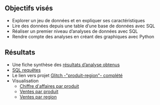 ## Objectifs visés
* Explorer un jeu de données et en expliquer ses caractéristiques
* Lire des données depuis une table d’une base de données avec SQL
* Réaliser un premier niveau d’analyses de données avec SQL
* Rendre compte des analyses en créant des graphiques avec Python
## Résultats
* Une fiche synthèse des [résultats d’analyse obtenus](projectForMS.ipynb)
* [SQL requêtes](projectMS.sql)
* Le lien vers projet [Glitch -\"produit-region\"- complété](https://glitch.com/edit/#!/produit-region?path=README.md%3A1%3A0)
* Visualisation
  * [Chiffre d'affaires par produit](chiffre-affaires-par-produit.html)
  * [Ventes par produit](ventes-par-produit.html)
  * [Ventes par region](ventes-par-region.html)
